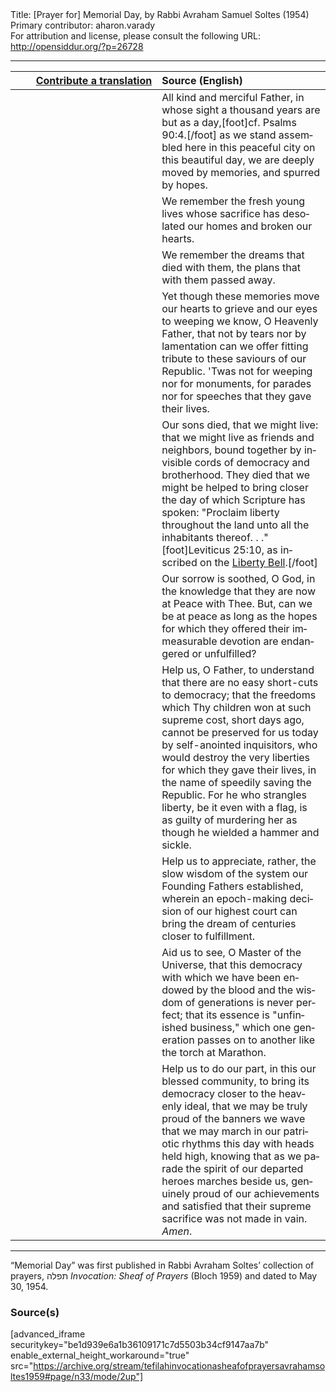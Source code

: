 <html>
<head></head>
<body>
Title: [Prayer for] Memorial Day, by Rabbi Avraham Samuel Soltes (1954)<br />
Primary contributor: aharon.varady<br />
For attribution and license, please consult the following URL: <a href="http://opensiddur.org/?p=26728">http://opensiddur.org/?p=26728</a>
<p />
<hr />

<table style="margin-left: auto;margin-right: auto;" class="draggable">
<thead><tr><th id="x" style="text-align: right;"><a href="/contributing/upload/">Contribute a translation</a></th><th style="text-align: left;">Source (English)</th></tr></thead>
<tbody>
<tr><td style="vertical-align:top;" width="46%">
<div class="liturgy" lang="he">

</span></div></td>
 
<td style="vertical-align:top;" width="53%">
<div class="english" lang="en">
All kind and merciful Father,
in whose sight
a thousand years
are but as a day,[foot]cf. Psalms 90:4.[/foot]
as we stand assembled
here
in this peaceful city
on this beautiful day,
we are deeply moved
by memories,
and spurred
by hopes.
</div></td></tr>


<tr><td style="vertical-align:top;" width="46%">
<div class="liturgy" lang="he">

</span></div></td>
 
<td style="vertical-align:top;" width="53%">
<div class="english" lang="en">
We remember
the fresh young lives
whose sacrifice
has desolated our homes
and broken our hearts.
</div></td></tr>


<tr><td style="vertical-align:top;" width="46%">
<div class="liturgy" lang="he">

</span></div></td>
 
<td style="vertical-align:top;" width="53%">
<div class="english" lang="en">
We remember
the dreams
that died with them,
the plans
that with them
passed away.
</div></td></tr>


<tr><td style="vertical-align:top;" width="46%">
<div class="liturgy" lang="he">

</span></div></td>
 
<td style="vertical-align:top;" width="53%">
<div class="english" lang="en">
Yet
though these memories
move our hearts
to grieve
and our eyes
to weeping
we know,
O Heavenly Father,
that
not by tears
nor by lamentation
can we offer fitting tribute
to these saviours of our Republic.
'Twas not for weeping
nor for monuments,
for parades
nor for speeches
that they gave their lives.
</div></td></tr>


<tr><td style="vertical-align:top;" width="46%">
<div class="liturgy" lang="he">

</span></div></td>
 
<td style="vertical-align:top;" width="53%">
<div class="english" lang="en">
Our sons
died,
that we
might live:
that we might live
as friends and neighbors,
bound together
by invisible cords of democracy
and brotherhood.
They died
that we might be helped
to bring closer
the day
of which Scripture has spoken:
"Proclaim liberty throughout the land
unto all the inhabitants thereof. . ."[foot]Leviticus 25:10, as inscribed on the <a href="https://en.wikipedia.org/wiki/Liberty_Bell">Liberty Bell</a>.[/foot]
</div></td></tr>


<tr><td style="vertical-align:top;" width="46%">
<div class="liturgy" lang="he">

</span></div></td>
 
<td style="vertical-align:top;" width="53%">
<div class="english" lang="en">
Our sorrow is soothed,
O God,
in the knowledge
that they are now at Peace
with Thee.
But, can we be at peace
as long as
the hopes
for which they offered
their immeasurable devotion
are endangered or unfulfilled?
</div></td></tr>


<tr><td style="vertical-align:top;" width="46%">
<div class="liturgy" lang="he">

</span></div></td>
 
<td style="vertical-align:top;" width="53%">
<div class="english" lang="en">
Help us,
O Father,
to understand
that there are no easy short-cuts to
democracy;
that the freedoms which Thy
children won
at such supreme cost,
short days ago,
cannot be preserved for us
today
by self-anointed inquisitors,
who would destroy the very liberties
for which they gave their lives,
in the name of
speedily saving the Republic.
For he who strangles liberty,
be it even
with a flag,
is as guilty of murdering her
as though
he wielded a hammer and sickle.
</div></td></tr>


<tr><td style="vertical-align:top;" width="46%">
<div class="liturgy" lang="he">

</span></div></td>
 
<td style="vertical-align:top;" width="53%">
<div class="english" lang="en">
Help us to appreciate,
rather,
the slow wisdom
of the system
our Founding Fathers established,
wherein
an epoch-making decision
of our highest court
can bring
the dream of centuries
closer to fulfillment.
</div></td></tr>


<tr><td style="vertical-align:top;" width="46%">
<div class="liturgy" lang="he">

</span></div></td>
 
<td style="vertical-align:top;" width="53%">
<div class="english" lang="en">
Aid us to see,
O Master of the Universe,
that this democracy
with which we have been endowed
by the blood
and the wisdom of generations
is never perfect;
that its essence is
"unfinished business,"
which one generation
passes on to another
like the torch at Marathon.
</div></td></tr>


<tr><td style="vertical-align:top;" width="46%">
<div class="liturgy" lang="he">

</span></div></td>
 
<td style="vertical-align:top;" width="53%">
<div class="english" lang="en">
Help us
to do our part,
in this
our blessed community,
to bring its democracy
closer
to the heavenly ideal,
that we may be truly
proud
of the banners we wave
that we may march
in our patriotic rhythms
this day
with heads held high,
knowing
that as we parade
the spirit of our departed heroes
marches beside us,
genuinely proud of our achievements
and satisfied
that their supreme sacrifice
was not made in vain.
<em>Amen</em>.
</div></td></tr>
</tbody></table>

<hr />

“Memorial Day” was first published in Rabbi Avraham Soltes’ collection of prayers, תפלה <em>Invocation: Sheaf of Prayers</em> (Bloch 1959) and dated to May 30, 1954.

<h3>Source(s)</h3>

[advanced_iframe securitykey="be1d939e6a1b36109171c7d5503b34cf9147aa7b" enable_external_height_workaround="true" src="https://archive.org/stream/tefilahinvocationasheafofprayersavrahamsoltes1959#page/n33/mode/2up"]
</body>
</html>